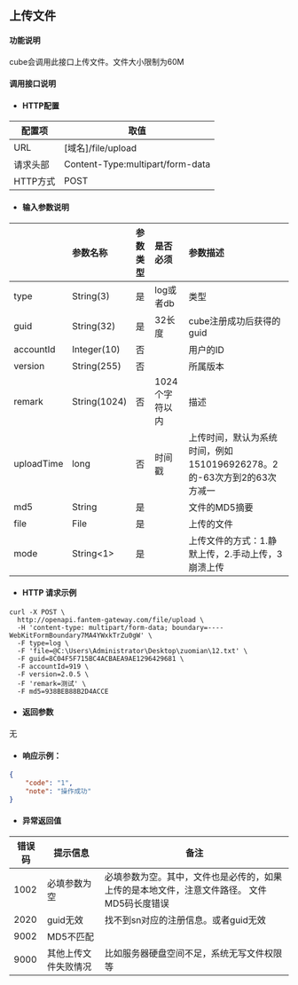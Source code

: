 ## 上传文件

#### 功能说明

cube会调用此接口上传文件。文件大小限制为60M

#### 调用接口说明

* #### HTTP配置

| 配置项 | 取值 |
| --- | --- |
| URL | \[域名\]/file/upload |
| 请求头部 | Content-Type:multipart/form-data |
| HTTP方式 | POST |

* #### 输入参数说明

|  | 参数名称 | 参数类型 | 是否必须 | 参数描述 |
| :--- | :--- | :--- | :--- | :--- |
| type | String\(3\) | 是 | log或者db | 类型 |
| guid | String\(32\) | 是 | 32长度 | cube注册成功后获得的guid |
| accountId | Integer\(10\) | 否 |  | 用户的ID |
| version | String\(255\) | 否 |  | 所属版本 |
| remark | String\(1024\) | 否 | 1024个字符以内 | 描述 |
| uploadTime | long | 否 | 时间戳 | 上传时间，默认为系统时间，例如1510196926278。2的-63次方到2的63次方减一 |
| md5 | String | 是 |  | 文件的MD5摘要 |
| file | File | 是 |  | 上传的文件 |
| mode | String&lt;1&gt; | 是 |  | 上传文件的方式：1.静默上传，2.手动上传，3崩溃上传 |

* #### HTTP 请求示例

```
curl -X POST \
  http://openapi.fantem-gateway.com/file/upload \
  -H 'content-type: multipart/form-data; boundary=----WebKitFormBoundary7MA4YWxkTrZu0gW' \
  -F type=log \
  -F 'file=@C:\Users\Administrator\Desktop\zuomian\12.txt' \
  -F guid=8C04F5F715BC4ACBAEA9AE1296429681 \
  -F accountId=919 \
  -F version=2.0.5 \
  -F 'remark=测试' \
  -F md5=938BEB88B2D4ACCE
```

* #### 返回参数

无

* #### 响应示例：

```json
{
    "code": "1",
    "note": "操作成功"
}
```

* #### 异常返回值

| 错误码 | 提示信息 | 备注 |
| --- | --- | --- |
| 1002 | 必填参数为空 | 必填参数为空。其中，文件也是必传的，如果上传的是本地文件，注意文件路径。 文件MD5码长度错误 |
| 2020 | guid无效 | 找不到sn对应的注册信息。或者guid无效 |
| 9002 | MD5不匹配 |  |
| 9000 | 其他上传文件失败情况 | 比如服务器硬盘空间不足，系统无写文件权限等 |




